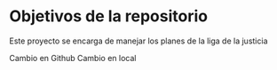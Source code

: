 # Objetivos de la repositorio

Este proyecto se encarga de manejar los planes de la liga de la justicia


Cambio en Github
Cambio en local
